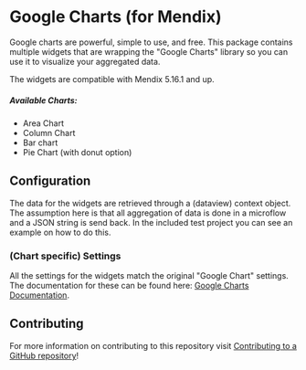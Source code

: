 # Google Charts (for Mendix)

Google charts are powerful, simple to use, and free. This package contains multiple widgets that are wrapping the "Google Charts" library so you can use it to visualize your aggregated data.

The widgets are compatible with Mendix 5.16.1 and up.

##### Available Charts:

- Area Chart
- Column Chart
- Bar chart
- Pie Chart (with donut option)

## Configuration

The data for the widgets are retrieved through a (dataview) context object. The assumption here is that all aggregation of data is done in a microflow and a JSON string is send back. In the included test project you can see an example on how to do this.

### (Chart specific) Settings

All the settings for the widgets match the original "Google Chart" settings. The documentation for these can be found here: [Google Charts Documentation](https://developers.google.com/chart/interactive/docs/).

## Contributing

For more information on contributing to this repository visit [Contributing to a GitHub repository](https://world.mendix.com/display/howto50/Contributing+to+a+GitHub+repository)!
